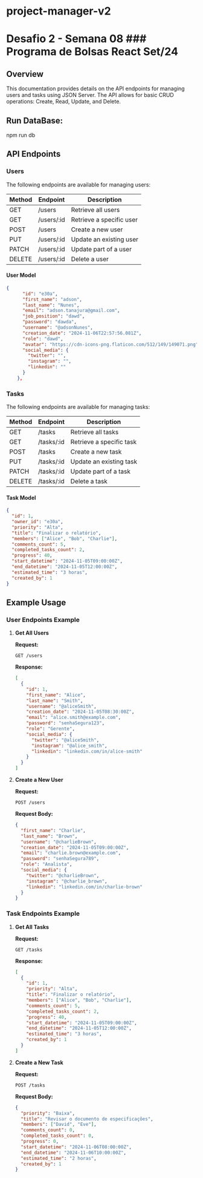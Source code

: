 # project-manager-v2

# Desafio 2 - Semana 08 ### Programa de Bolsas React Set/24

## Overview

This documentation provides details on the API endpoints for managing users and tasks using JSON Server. The API allows for basic CRUD operations: Create, Read, Update, and Delete.

## Run DataBase:

npm run db

## API Endpoints

### Users

The following endpoints are available for managing users:

| Method | Endpoint   | Description              |
| ------ | ---------- | ------------------------ |
| GET    | /users     | Retrieve all users       |
| GET    | /users/:id | Retrieve a specific user |
| POST   | /users     | Create a new user        |
| PUT    | /users/:id | Update an existing user  |
| PATCH  | /users/:id | Update part of a user    |
| DELETE | /users/:id | Delete a user            |

#### User Model

```json
{
      "id": "e30a",
      "first_name": "adson",
      "last_name": "Nunes",
      "email": "adson.tanajura@gmail.com",
      "job_position": "dawd",
      "password": "dawda",
      "username": "@adsonNunes",
      "creation_date": "2024-11-06T22:57:56.081Z",
      "role": "dawd",
      "avatar": "https://cdn-icons-png.flaticon.com/512/149/149071.png",
      "social_media": {
        "twitter": "",
        "instagram": "",
        "linkedin": ""
      }
    },
```

### Tasks

The following endpoints are available for managing tasks:

| Method | Endpoint   | Description              |
| ------ | ---------- | ------------------------ |
| GET    | /tasks     | Retrieve all tasks       |
| GET    | /tasks/:id | Retrieve a specific task |
| POST   | /tasks     | Create a new task        |
| PUT    | /tasks/:id | Update an existing task  |
| PATCH  | /tasks/:id | Update part of a task    |
| DELETE | /tasks/:id | Delete a task            |

#### Task Model

```json
{
  "id": 1,
  "owner_id": "e30a",
  "priority": "Alta",
  "title": "Finalizar o relatório",
  "members": ["Alice", "Bob", "Charlie"],
  "comments_count": 5,
  "completed_tasks_count": 2,
  "progress": 40,
  "start_datetime": "2024-11-05T09:00:00Z",
  "end_datetime": "2024-11-05T12:00:00Z",
  "estimated_time": "3 horas",
  "created_by": 1
}
```

## Example Usage

### User Endpoints Example

1. **Get All Users**

   **Request:**

   ```http
   GET /users
   ```

   **Response:**

   ```json
   [
     {
       "id": 1,
       "first_name": "Alice",
       "last_name": "Smith",
       "username": "@aliceSmith",
       "creation_date": "2024-11-05T08:30:00Z",
       "email": "alice.smith@example.com",
       "password": "senhaSegura123",
       "role": "Gerente",
       "social_media": {
         "twitter": "@aliceSmith",
         "instagram": "@alice_smith",
         "linkedin": "linkedin.com/in/alice-smith"
       }
     }
   ]
   ```

2. **Create a New User**

   **Request:**

   ```http
   POST /users
   ```

   **Request Body:**

   ```json
   {
     "first_name": "Charlie",
     "last_name": "Brown",
     "username": "@charlieBrown",
     "creation_date": "2024-11-05T09:00:00Z",
     "email": "charlie.brown@example.com",
     "password": "senhaSegura789",
     "role": "Analista",
     "social_media": {
       "twitter": "@charlieBrown",
       "instagram": "@charlie_brown",
       "linkedin": "linkedin.com/in/charlie-brown"
     }
   }
   ```

### Task Endpoints Example

1. **Get All Tasks**

   **Request:**

   ```http
   GET /tasks
   ```

   **Response:**

   ```json
   [
     {
       "id": 1,
       "priority": "Alta",
       "title": "Finalizar o relatório",
       "members": ["Alice", "Bob", "Charlie"],
       "comments_count": 5,
       "completed_tasks_count": 2,
       "progress": 40,
       "start_datetime": "2024-11-05T09:00:00Z",
       "end_datetime": "2024-11-05T12:00:00Z",
       "estimated_time": "3 horas",
       "created_by": 1
     }
   ]
   ```

2. **Create a New Task**

   **Request:**

   ```http
   POST /tasks
   ```

   **Request Body:**

   ```json
   {
     "priority": "Baixa",
     "title": "Revisar o documento de especificações",
     "members": ["David", "Eve"],
     "comments_count": 0,
     "completed_tasks_count": 0,
     "progress": 0,
     "start_datetime": "2024-11-06T08:00:00Z",
     "end_datetime": "2024-11-06T10:00:00Z",
     "estimated_time": "2 horas",
     "created_by": 1
   }
   ```
